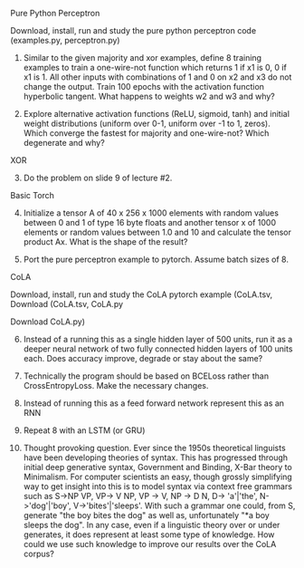 Pure Python Perceptron

Download, install, run and study the pure python perceptron code (examples.py, perceptron.py)

1. Similar to the given majority and xor examples, define 8 training examples to train a one-wire-not function which returns 1 if x1 is 0, 0 if x1 is 1. All other inputs with combinations of 1 and 0 on x2 and x3 do not change the output. Train 100 epochs with the activation function hyperbolic tangent. What happens to weights w2 and w3 and why?

2. Explore alternative activation functions (ReLU, sigmoid, tanh) and initial weight distributions (uniform over 0-1, uniform over -1 to 1, zeros). Which converge the fastest for majority and one-wire-not? Which degenerate and why? 

XOR

3. Do the problem on slide 9 of lecture #2.

Basic Torch

4. Initialize a tensor A of 40 x 256 x 1000 elements with random values between 0 and 1 of type 16 byte floats and another tensor x of 1000 elements or random values between 1.0 and 10 and calculate the tensor product Ax. What is the shape of the result?

5. Port the pure perceptron example to pytorch. Assume batch sizes of 8. 

CoLA

Download, install, run and study the CoLA pytorch example (CoLA.tsv,
Download (CoLA.tsv, CoLA.py

Download CoLA.py)

6. Instead of a running this as a single hidden layer of 500 units, run it as a deeper neural network of two fully connected hidden layers of 100 units each. Does accuracy improve, degrade or stay about the same?

7. Technically the program should be based on BCELoss rather than CrossEntropyLoss. Make the necessary changes. 

8. Instead of running this as a feed forward network represent this as an RNN

9. Repeat 8 with an LSTM (or GRU)

10. Thought provoking question. Ever since the 1950s theoretical linguists have been developing theories of syntax. This has progressed through initial deep generative syntax, Government and Binding, X-Bar theory to Minimalism. For computer scientists an easy, though grossly simplifying way to get insight into this is to model syntax via context free grammars such as S->NP VP, VP-> V NP, VP -> V, NP -> D N, D-> 'a'|'the', N->'dog'|'boy', V->'bites'|'sleeps'. With such a grammar one could, from S,  generate "the boy bites the dog" as well as, unfortunately "*a boy sleeps the dog". In any case, even if a linguistic theory over or under generates, it does represent at least some type of knowledge. How could we use such knowledge to improve our results over the CoLA corpus?